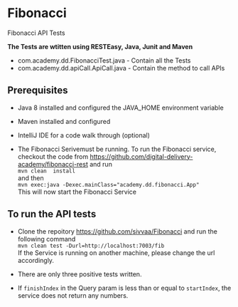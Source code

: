 # Fibonacci
Fibonacci API Tests

<b>The Tests are wtitten using RESTEasy, Java, Junit and Maven</b>
* com.academy.dd.FibonacciTest.java - Contain all the Tests
* com.academy.dd.apiCall.ApiCall.java - Contain the method to call APIs

## Prerequisites
* Java 8 installed and configured the JAVA_HOME environment variable
* Maven installed and configured
* IntelliJ IDE for a code walk through (optional)

* The Fibonacci Serivemust be running.
To run the Fibonacci service, checkout the code from https://github.com/digital-delivery-academy/fibonacci-rest and run <br> `mvn clean  install` <br>and then <br> `mvn exec:java -Dexec.mainClass="academy.dd.fibonacci.App"` <br>
This will now start the Fibonacci Service

## To run the API tests 
* Clone the repoitory https://github.com/sivvaa/Fibonacci and run the following command <br>`mvn clean test -Durl=http://localhost:7003/fib` <br>
  If the Service is running on another machine, please change the url accordingly.
* There are only three positive tests written.

* If `finishIndex` in the Query param is less than or equal to `startIndex`, the service does not return any numbers.

